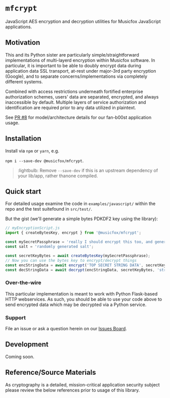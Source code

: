 # `mfcrypt`

JavaScript AES encryption and decryption utilities for Musicfox JavaScript applications.

## Motivation
This and its Python sister are particularly simple/straightforward implementations of multi-layerd
encryption within Musicfox software. In particular, it is important to be able to doubly 
encrypt data during application data SSL transport, at-rest under major-3rd party encryption (Google), and to separate concerns/implementations via completely different systems.

Combined with access restrictions underneath fortified enterprise authorization schemes, users'
data are separated, encrypted, and always inaccessible by default. Multiple layers of service
authorization and identification are required prior to any data utilized in plaintext.

See [PR #8](https://github.com/musicfox/b00st/pull/8) for model/architecture details for our 
fan-b00st application usage.

## Installation

Install via `npm` or `yarn`, e.g.

`npm i --save-dev @musicfox/mfcrypt`.

> :lightbulb: Remove `--save-dev` if this is an upstream dependency of your lib/app, rather thanone compiled.

## Quick start

For detailed usage examine the code in `examples/javascript/` within the repo and the test suitefound in `src/test/`. 

But the gist (we'll generate a simple bytes PDKDF2 key using the library):

```js
// myEncryptionScript.js
import { createBytesKey, encrypt } from '@musicfox/mfcrypt';

const mySecretPassphrase = 'really I should encrypt this too, and generate it randomly. DO NOT use words like this. Tha NSA will break me.';
const salt = 'randomly generated salt';

const secretKeyBytes = await createBytesKey(mySecretPassphrase);
// Now you can use the bytes key to encrypt/decrypt things
const encStringData = await encrypt('TOP SECRET STRING DATA', secretKeyBytes);
const decStringData = await decrypt(encStringData, secretKeyBytes, 'string'); // give it a type hint at the end, you'll be happy you did ;-)
```

### Over-the-wire
This particular implementation is meant to work with Python Flask-based HTTP webservices. As such, you should be able to use your code above to send encrypted data which may be decrypted
via a Python service.

### Support

File an issue or ask a question herein on our [Issues Board](https://github.com/musicfox/cryptography/issues). 

## Development

Coming soon. 

## Reference/Source Materials

As cryptography is a detailed, mission-critical application security subject please review the
below references prior to usage of this library.
